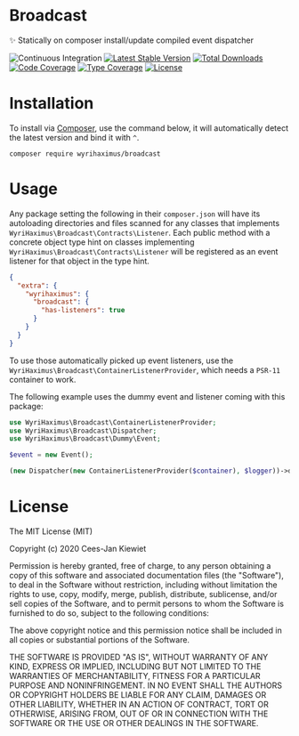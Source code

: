 # Broadcast

✨ Statically on composer install/update compiled event dispatcher

![Continuous Integration](https://github.com/wyrihaximus/php-broadcast/workflows/Continuous%20Integration/badge.svg)
[![Latest Stable Version](https://poser.pugx.org/wyrihaximus/broadcast/v/stable.png)](https://packagist.org/packages/wyrihaximus/broadcast)
[![Total Downloads](https://poser.pugx.org/wyrihaximus/broadcast/downloads.png)](https://packagist.org/packages/wyrihaximus/broadcast/stats)
[![Code Coverage](https://coveralls.io/repos/github/WyriHaximus/php-broadcast/badge.svg?branchmaster)](https://coveralls.io/github/WyriHaximus/php-broadcast?branch=master)
[![Type Coverage](https://shepherd.dev/github/WyriHaximus/php-broadcast/coverage.svg)](https://shepherd.dev/github/WyriHaximus/php-broadcast)
[![License](https://poser.pugx.org/wyrihaximus/broadcast/license.png)](https://packagist.org/packages/wyrihaximus/broadcast)

# Installation

To install via [Composer](http://getcomposer.org/), use the command below, it will automatically detect the latest version and bind it with `^`.

```
composer require wyrihaximus/broadcast
```

# Usage

Any package setting the following in their `composer.json` will have its autoloading directories and files scanned
for any classes that implements `WyriHaximus\Broadcast\Contracts\Listener`. Each public method with a concrete object
type hint on classes implementing `WyriHaximus\Broadcast\Contracts\Listener` will be registered as an event listener
for that object in the type hint.

```json
{
  "extra": {
    "wyrihaximus": {
      "broadcast": {
        "has-listeners": true
      }
    }
  }
}
```

To use those automatically picked up event listeners, use the `WyriHaximus\Broadcast\ContainerListenerProvider`, which
needs a `PSR-11` container to work.

The following example uses the dummy event and listener coming with this package:

```php
use WyriHaximus\Broadcast\ContainerListenerProvider;
use WyriHaximus\Broadcast\Dispatcher;
use WyriHaximus\Broadcast\Dummy\Event;

$event = new Event();

(new Dispatcher(new ContainerListenerProvider($container), $logger))->dispatch($event)
```

# License

The MIT License (MIT)

Copyright (c) 2020 Cees-Jan Kiewiet

Permission is hereby granted, free of charge, to any person obtaining a copy
of this software and associated documentation files (the "Software"), to deal
in the Software without restriction, including without limitation the rights
to use, copy, modify, merge, publish, distribute, sublicense, and/or sell
copies of the Software, and to permit persons to whom the Software is
furnished to do so, subject to the following conditions:

The above copyright notice and this permission notice shall be included in all
copies or substantial portions of the Software.

THE SOFTWARE IS PROVIDED "AS IS", WITHOUT WARRANTY OF ANY KIND, EXPRESS OR
IMPLIED, INCLUDING BUT NOT LIMITED TO THE WARRANTIES OF MERCHANTABILITY,
FITNESS FOR A PARTICULAR PURPOSE AND NONINFRINGEMENT. IN NO EVENT SHALL THE
AUTHORS OR COPYRIGHT HOLDERS BE LIABLE FOR ANY CLAIM, DAMAGES OR OTHER
LIABILITY, WHETHER IN AN ACTION OF CONTRACT, TORT OR OTHERWISE, ARISING FROM,
OUT OF OR IN CONNECTION WITH THE SOFTWARE OR THE USE OR OTHER DEALINGS IN THE
SOFTWARE.
